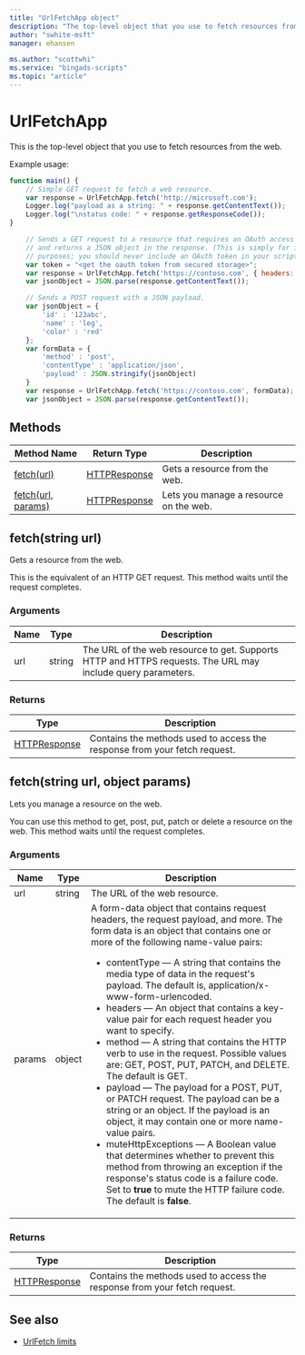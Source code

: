 ```yaml
---
title: "UrlFetchApp object"
description: "The top-level object that you use to fetch resources from the web."
author: "swhite-msft"
manager: ehansen

ms.author: "scottwhi"
ms.service: "bingads-scripts"
ms.topic: "article"
---
```


# UrlFetchApp

This is the top-level object that you use to fetch resources from the web.


Example usage:
```javascript
function main() {
    // Simple GET request to fetch a web resource.
    var response = UrlFetchApp.fetch('http://microsoft.com');
    Logger.log("payload as a string: " + response.getContentText());
    Logger.log("\nstatus code: " + response.getResponseCode());    
}
```

```javascript
    // Sends a GET request to a resource that requires an OAuth access token
    // and returns a JSON object in the response. (This is simply for illustrative 
    // purposes; you should never include an OAuth token in your script.)
    var token = "<get the oauth token from secured storage>";
    var response = UrlFetchApp.fetch('https://contoso.com', { headers: { Authorization: `Bearer ${token}` } });    
    var jsonObject = JSON.parse(response.getContentText());    
```

```javascript
    // Sends a POST request with a JSON payload.
    var jsonObject = {
        'id' : '123abc',
        'name' : 'leg',
        'color' : 'red'
    };
    var formData = {
        'method' : 'post',
        'contentType' : 'application/json',
        'payload' : JSON.stringify(jsonObject)
    } 
    var response = UrlFetchApp.fetch('https://contoso.com', formData);    
    var jsonObject = JSON.parse(response.getContentText());    
```


## Methods

|Method Name|Return Type|Description|
|-|-|-
[fetch(url)](#fetch-string-url-)|[HTTPResponse](./HTTPResponse.md)|Gets a resource from the web.
[fetch(url, params)](#fetch-string-url-object-params-)|[HTTPResponse](./HTTPResponse.md)|Lets you manage a resource on the web.


## <a name="fetch-string-url-"></a>fetch(string url)
Gets a resource from the web. 

This is the equivalent of an HTTP GET request. This method waits until the request completes.

### Arguments
|Name|Type|Description|
|-|-|-
url|string|The URL of the web resource to get. Supports HTTP and HTTPS requests. The URL may include query parameters.

### Returns
|Type|Description|
|-|-
[HTTPResponse](HTTPResponse.md)|Contains the methods used to access the response from your fetch request.


## <a name="fetch-string-url-object-params-"></a>fetch(string url, object params)
Lets you manage a resource on the web.

You can use this method to get, post, put, patch or delete a resource on the web. This method waits until the request completes.

### Arguments
|Name|Type|Description|
|-|-|-
url|string|The URL of the web resource.
params|object|A form-data object that contains request headers, the request payload, and more. The form data is an object that contains one or more of the following name-value pairs:<ul><li>contentType &mdash; A string that contains the media type of data in the request's payload. The default is, application/x-www-form-urlencoded.</li><li>headers &mdash; An object that contains a key-value pair for each request header you want to specify.</li><li>method &mdash; A string that contains the HTTP verb to use in the request. Possible values are: GET, POST, PUT, PATCH, and DELETE. The default is GET.</li><li>payload &mdash; The payload for a POST, PUT, or PATCH request. The payload can be a string or an object. If the payload is an object, it may contain one or more name-value pairs.</li><li>muteHttpExceptions &mdash; A Boolean value that determines whether to prevent this method from throwing an exception if the response's status code is a failure code. Set to **true** to mute the HTTP failure code. The default is **false**.</li></ul>

### Returns
|Type|Description|
|-|-
[HTTPResponse](HTTPResponse.md)|Contains the methods used to access the response from your fetch request.


## See also

- [UrlFetch limits](../concepts/urlfetch-limits.md)